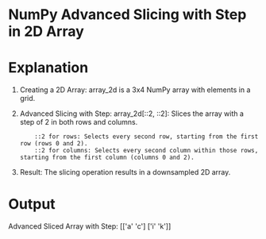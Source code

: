 # NumPy Advanced Slicing with Step in 2D Array


# Explanation

01. Creating a 2D Array:
        array_2d is a 3x4 NumPy array with elements in a grid.

02. Advanced Slicing with Step:
        array_2d[::2, ::2]: Slices the array with a step of 2 in both rows and columns.
            
            ::2 for rows: Selects every second row, starting from the first row (rows 0 and 2).
            ::2 for columns: Selects every second column within those rows, starting from the first column (columns 0 and 2).

03. Result:
The slicing operation results in a downsampled 2D array.

# Output
Advanced Sliced Array with Step:
 [['a' 'c']
  ['i' 'k']]
